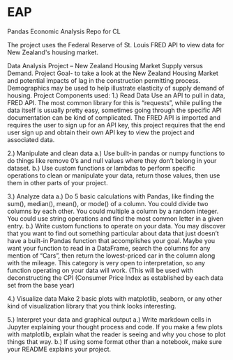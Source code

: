 # EAP
Pandas Economic Analysis Repo for CL 

The project uses the Federal Reserve of St. Louis FRED API to view data for New Zealand's housing market.

Data Analysis Project – New Zealand Housing Market Supply versus Demand.
Project Goal- to take a look at the New Zealand Housing Market and potential impacts of lag in the construction permitting process. Demographics may be used to help illustrate elasticity of supply demand of housing. 
Project Components used:
1.)	Read Data
Use an API to pull in data, FRED API. The most common library for this is “requests”, while pulling the data itself is usually pretty easy, sometimes going through the specific API documentation can be kind of complicated. The FRED API is imported and requires the user to sign up for an API key, this project requires that the end user sign up and obtain their own API key to view the project and associated data.

2.)	Manipulate and clean data
a.)	Use built-in pandas or numpy functions to do things like remove 0’s and null values where they don’t belong in your dataset.
b.)	Use custom functions or lambdas to perform specific operations to clean or manipulate your data, return those values, then use them in other parts of your project.

3.)	Analyze data
a.)	Do 5 basic calculations with Pandas, like finding the sum(), median(), mean(), or mode() of a column. You could divide two columns by each other. You could multiple a column by a random integer. You could use string operations and find the most common letter in a given entry. 
b.)	Write custom functions to operate on your data. You may discover that you want to find out something particular about data that just doesn’t have a built-in Pandas function that accomplishes your goal. Maybe you want your function to read in a DataFrame, search the columns for any mention of “Cars”, then return the lowest-priced car in the column along with the mileage. This category is very open to interpretation, so any function operating on your data will work. (This will be used with deconstructing the CPI (Consumer Price Index as established by each data set from the base year)

4.)	Visualize data
Make 2 basic plots with matplotlib, seaborn, or any other kind of visualization library that you think looks interesting. 

5.)	Interpret your data and graphical output
a.)	Write markdown cells in Jupyter explaining your thought process and code. If you make a few plots with matplotlib, explain what the reader is seeing and why you chose to plot things that way.
b.)	If using some format other than a notebook, make sure your README explains your project.	